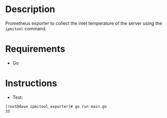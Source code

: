 # Description

Prometheus exporter to collect the inlet temperature of the server using the `ipmitool` command.

# Requirements

- Go

# Instructions

- Test:
```bash
[root@dave ipmitool_exporter]# go run main.go
33
```
